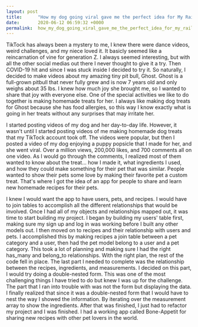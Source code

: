 ```yaml
---
layout: post
title:      "How my dog going viral gave me the perfect idea for My Rails Project"
date:       2020-06-12 06:59:32 +0000
permalink:  how_my_dog_going_viral_gave_me_the_perfect_idea_for_my_rails_project
---
```



TikTock has always been a mystery to me, I knew there were dance videos, weird challenges, and my niece loved it. It basicly seemed like a reincarnation of vine for generation Z. I always seemed interesting, but with all the other social medias out there I never thought to give it a try. Then COVID-19 hit and since I was stuck inside I decided to try it. So naturally, I decided to make videos about my amazing tiny pit bull, Ghost. Ghost is a full-grown pitbull that never fully grew and is now 7 years old and only weighs about 35 lbs. I knew how much joy she brought me, so I wanted to share that joy with everyone else. One of the special activities we like to do together is making homemade treats for her. I always like making dog treats for Ghost because she has food allergies, so this way I know exactly what is going in her treats without any surprises that may irritate her.

I started posting videos of my dog and her day-to-day life. However, it wasn't until I started posting videos of me making homemade dog treats that my TikTock account took off. The videos were popular, but then I posted a video of my dog enjoying a puppy popsicle that I made for her, and she went viral. Over a million views, 200,000 likes, and 700 comments all on one video. As I would go through the comments, I realized most of them wanted to know about the treat... how I made it, what ingredients I used, and how they could make something for their pet that was similar. People wanted to show their pets some love by making their favorite pet a custom treat. That's where I got the idea of an app for people to share and learn new homemade recipes for their pets.

I knew I would want the app to have users, pets, and recipes. I would have to join tables to accomplish all the different relationships that would be involved. Once I had all of my objects and relationships mapped out, it was time to start building my project. I began by building my users' table first, making sure my sign up and log in was working before I built any other models out. I then moved on to recipes and their relationship with users and pets. I accomplished this by making recipes a join table between a pet category and a user, then had the pet model belong to a user and a pet category. This took a lot of planning and making sure I had the right has_many and belong_to relationships. With the right plan, the rest of the code fell in place. The last part I needed to complete was the relationship between the recipes, ingredients, and measurements. I decided on this part, I would try doing a double-nested form. This was one of the most challenging things I have tried to do but knew I was up for the challenge. The part that I ran into trouble with was not the form but displaying the data. I finally realized that since it was a double-nested form that I would have to nest the way I showed the information. By iterating over the measurement array to show the ingredients. After that was finished, I just had to refactor my project and I was finished. I had a working app called Bone-Appetit for sharing new recipes with other pet lovers in the world.




